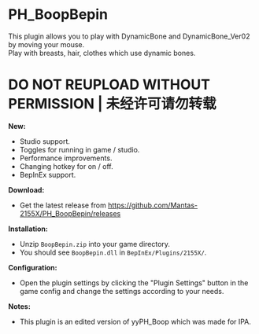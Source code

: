 # PH_BoopBepin

This plugin allows you to play with DynamicBone and DynamicBone_Ver02 by moving your mouse.  
Play with breasts, hair, clothes which use dynamic bones.  

# DO NOT REUPLOAD WITHOUT PERMISSION | 未经许可请勿转载

**New:**  
* Studio support.  
* Toggles for running in game / studio.  
* Performance improvements.  
* Changing hotkey for on / off.  
* BepInEx support.  

**Download:**  
* Get the latest release from https://github.com/Mantas-2155X/PH_BoopBepin/releases  

**Installation:**  
* Unzip `BoopBepin.zip` into your game directory.  
* You should see `BoopBepin.dll` in `BepInEx/Plugins/2155X/`.  

**Configuration:**  
* Open the plugin settings by clicking the "Plugin Settings" button in the game config and change the settings according to your needs.  

**Notes:**  
* This plugin is an edited version of yyPH_Boop which was made for IPA.  
